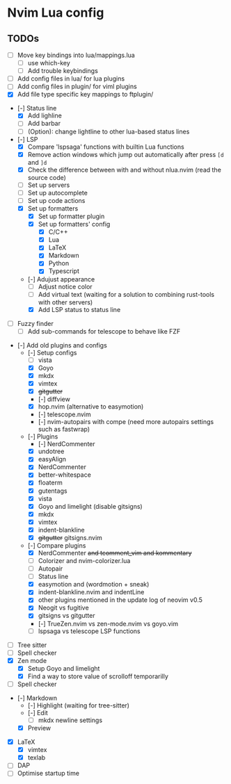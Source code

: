 # Nvim Lua config

## TODOs

- [ ] Move key bindings into lua/mappings.lua
  - [ ] use which-key
  - [ ] Add trouble keybindings
- [ ] Add config files in lua/ for lua plugins
- [ ] Add config files in plugin/ for viml plugins
- [x] Add file type specific key mappings to ftplugin/
- [-] Status line
  - [x] Add lighline
  - [ ] Add barbar
  - [ ] (Option): change lightline to other lua-based status lines
- [-] LSP
  - [x] Compare 'lspsaga' functions with builtin Lua functions
  - [x] Remove action windows which jump out automatically after press `[d` and `]d`
  - [x] Check the difference between with and without nlua.nvim (read the source code)
  - [ ] Set up servers
  - [ ] Set up autocomplete
  - [ ] Set up code actions
  - [x] Set up formatters
    - [x] Set up formatter plugin
    - [x] Set up formatters' config
      - [x] C/C++
      - [x] Lua
      - [x] LaTeX
      - [x] Markdown
      - [x] Python
      - [x] Typescript
  - [-] Adujust appearance
    - [ ] Adjust notice color
    - [ ] Add virtual text (waiting for a solution to combining rust-tools with other servers)
    - [x] Add LSP status to status line
- [ ] Fuzzy finder
  - [ ] Add sub-commands for telescope to behave like FZF
- [-] Add old plugins and configs
  - [-] Setup configs
    - [ ] vista
    - [x] Goyo
    - [x] mkdx
    - [x] vimtex
    - [x] <strike>gitgutter</strike>
    - [-] diffview
    - [x] hop.nvim (alternative to easymotion)
    - [-] telescope.nvim
    - [-] nvim-autopairs with compe (need more autopairs settings such as fastwrap)
  - [-] Plugins
    - [-] NerdCommenter
    - [x] undotree
    - [x] easyAlign
    - [x] NerdCommenter
    - [x] better-whitespace
    - [x] floaterm
    - [x] gutentags
    - [x] vista
    - [x] Goyo and limelight (disable gitsigns)
    - [x] mkdx
    - [x] vimtex
    - [x] indent-blankline
    - [x] <strike>gitgutter</strike> gitsigns.nvim
  - [-] Compare plugins
    - [x] NerdCommenter <strike>and tcomment_vim and kommentary</strike>
    - [ ] Colorizer and nvim-colorizer.lua
    - [ ] Autopair
    - [ ] Status line
    - [x] easymotion and (wordmotion + sneak)
    - [x] indent-blankline.nvim and indentLine
    - [x] other plugins mentioned in the update log of neovim v0.5
    - [x] Neogit vs fugitive
    - [x] gitsigns vs gitgutter
    - [-] TrueZen.nvim vs zen-mode.nvim vs goyo.vim
    - [ ] lspsaga vs telescope LSP functions
- [ ] Tree sitter
- [ ] Spell checker
- [x] Zen mode
  - [x] Setup Goyo and limelight
  - [x] Find a way to store value of scrolloff temporarilly
- [ ] Spell checker
- [-] Markdown
  - [-] Highlight (waiting for tree-sitter)
  - [-] Edit
    - [ ] mkdx newline settings
  - [x] Preview
- [x] LaTeX
  - [x] vimtex
  - [x] texlab
- [ ] DAP
- [ ] Optimise startup time
